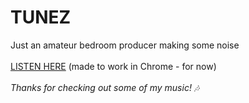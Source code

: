 # TUNEZ

Just an amateur bedroom producer making some noise 
\
\
[LISTEN HERE](https://jessepossum.github.io/TUNEZ/) (made to work in Chrome - for now)
\
\
_Thanks for checking out some of my music! 🎶_
